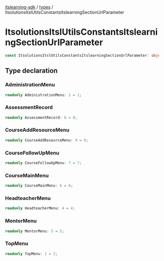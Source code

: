 [itslearning-sdk](../../modules.md) / [types](../index.md) / ItsolutionsItslUtilsConstantsItslearningSectionUrlParameter

# ItsolutionsItslUtilsConstantsItslearningSectionUrlParameter

```ts
const ItsolutionsItslUtilsConstantsItslearningSectionUrlParameter: object;
```

## Type declaration

### AdministrationMenu

```ts
readonly AdministrationMenu: 1 = 1;
```

### AssessmentRecord

```ts
readonly AssessmentRecord: 8 = 8;
```

### CourseAddResourceMenu

```ts
readonly CourseAddResourceMenu: 9 = 9;
```

### CourseFollowUpMenu

```ts
readonly CourseFollowUpMenu: 7 = 7;
```

### CourseMainMenu

```ts
readonly CourseMainMenu: 6 = 6;
```

### HeadteacherMenu

```ts
readonly HeadteacherMenu: 4 = 4;
```

### MentorMenu

```ts
readonly MentorMenu: 5 = 5;
```

### TopMenu

```ts
readonly TopMenu: 2 = 2;
```
